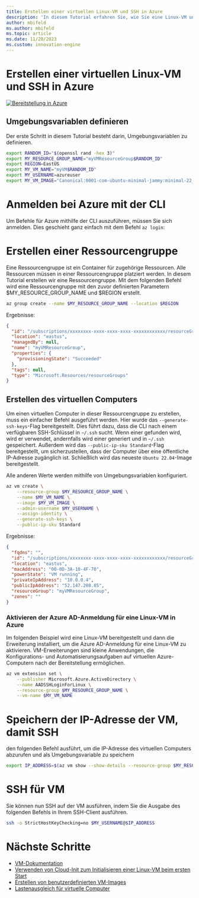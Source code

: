 ```yaml
---
title: Erstellen einer virtuellen Linux-VM und SSH in Azure
description: 'In diesem Tutorial erfahren Sie, wie Sie eine Linux-VM und SSH in Azure erstellen.'
author: mbifeld
ms.author: mbifeld
ms.topic: article
ms.date: 11/28/2023
ms.custom: innovation-engine
---
```


# Erstellen einer virtuellen Linux-VM und SSH in Azure

[![Bereitstellung in Azure](https://aka.ms/deploytoazurebutton)](https://go.microsoft.com/fwlink/?linkid=2262692)


## Umgebungsvariablen definieren

Der erste Schritt in diesem Tutorial besteht darin, Umgebungsvariablen zu definieren.

```bash
export RANDOM_ID="$(openssl rand -hex 3)"
export MY_RESOURCE_GROUP_NAME="myVMResourceGroup$RANDOM_ID"
export REGION=EastUS
export MY_VM_NAME="myVM$RANDOM_ID"
export MY_USERNAME=azureuser
export MY_VM_IMAGE="Canonical:0001-com-ubuntu-minimal-jammy:minimal-22_04-lts-gen2:latest"
```

# Anmelden bei Azure mit der CLI

Um Befehle für Azure mithilfe der CLI auszuführen, müssen Sie sich anmelden. Dies geschieht ganz einfach mit dem Befehl `az login`:

# Erstellen einer Ressourcengruppe

Eine Ressourcengruppe ist ein Container für zugehörige Ressourcen. Alle Ressourcen müssen in einer Ressourcengruppe platziert werden. In diesem Tutorial erstellen wir eine Ressourcengruppe. Mit dem folgenden Befehl wird eine Ressourcengruppe mit den zuvor definierten Parametern $MY_RESOURCE_GROUP_NAME und $REGION erstellt.

```bash
az group create --name $MY_RESOURCE_GROUP_NAME --location $REGION
```

Ergebnisse:

<!-- expected_similarity=0.3 -->
```json   
{
  "id": "/subscriptions/xxxxxxxx-xxxx-xxxx-xxxx-xxxxxxxxxxxx/resourceGroups/myVMResourceGroup",
  "location": "eastus",
  "managedBy": null,
  "name": "myVMResourceGroup",
  "properties": {
    "provisioningState": "Succeeded"
  },
  "tags": null,
  "type": "Microsoft.Resources/resourceGroups"
}
```

## Erstellen des virtuellen Computers

Um einen virtuellen Computer in dieser Ressourcengruppe zu erstellen, muss ein einfacher Befehl ausgeführt werden. Hier wurde das `--generate-ssh-keys`-Flag bereitgestellt. Dies führt dazu, dass die CLI nach einem verfügbaren SSH-Schlüssel in `~/.ssh` sucht. Wenn einer gefunden wird, wird er verwendet, andernfalls wird einer generiert und in `~/.ssh` gespeichert. Außerdem wird das `--public-ip-sku Standard`-Flag bereitgestellt, um sicherzustellen, dass der Computer über eine öffentliche IP-Adresse zugänglich ist. Schließlich wird das neueste `Ubuntu 22.04`-Image bereitgestellt. 

Alle anderen Werte werden mithilfe von Umgebungsvariablen konfiguriert.

```bash
az vm create \
    --resource-group $MY_RESOURCE_GROUP_NAME \
    --name $MY_VM_NAME \
    --image $MY_VM_IMAGE \
    --admin-username $MY_USERNAME \
    --assign-identity \
    --generate-ssh-keys \
    --public-ip-sku Standard
```

Ergebnisse:

<!-- expected_similarity=0.3 -->
```json
{
  "fqdns": "",
  "id": "/subscriptions/xxxxxxxx-xxxx-xxxx-xxxx-xxxxxxxxxxxx/resourceGroups/myVMResourceGroup/providers/Microsoft.Compute/virtualMachines/myVM",
  "location": "eastus",
  "macAddress": "00-0D-3A-10-4F-70",
  "powerState": "VM running",
  "privateIpAddress": "10.0.0.4",
  "publicIpAddress": "52.147.208.85",
  "resourceGroup": "myVMResourceGroup",
  "zones": ""
}
```

### Aktivieren der Azure AD-Anmeldung für eine Linux-VM in Azure

Im folgenden Beispiel wird eine Linux-VM bereitgestellt und dann die Erweiterung installiert, um die Azure AD-Anmeldung für eine Linux-VM zu aktivieren. VM-Erweiterungen sind kleine Anwendungen, die Konfigurations- und Automatisierungsaufgaben auf virtuellen Azure-Computern nach der Bereitstellung ermöglichen.

```bash
az vm extension set \
    --publisher Microsoft.Azure.ActiveDirectory \
    --name AADSSHLoginForLinux \
    --resource-group $MY_RESOURCE_GROUP_NAME \
    --vm-name $MY_VM_NAME
```

# Speichern der IP-Adresse der VM, damit SSH
den folgenden Befehl ausführt, um die IP-Adresse des virtuellen Computers abzurufen und als Umgebungsvariable zu speichern

```bash
export IP_ADDRESS=$(az vm show --show-details --resource-group $MY_RESOURCE_GROUP_NAME --name $MY_VM_NAME --query publicIps --output tsv)
```

# SSH für VM

<!--## Export the SSH configuration for use with SSH clients that support OpenSSH & SSH into the VM.
Login to Azure Linux VMs with Azure AD supports exporting the OpenSSH certificate and configuration. That means you can use any SSH clients that support OpenSSH-based certificates to sign in through Azure AD. The following example exports the configuration for all IP addresses assigned to the VM:-->

<!--
```bash
yes | az ssh config --file ~/.ssh/config --name $MY_VM_NAME --resource-group $MY_RESOURCE_GROUP_NAME
```
-->

Sie können nun SSH auf der VM ausführen, indem Sie die Ausgabe des folgenden Befehls in Ihrem SSH-Client ausführen.

```bash
ssh -o StrictHostKeyChecking=no $MY_USERNAME@$IP_ADDRESS
```

# Nächste Schritte

* [VM-Dokumentation](https://learn.microsoft.com/azure/virtual-machines/)
* [Verwenden von Cloud-Init zum Initialisieren einer Linux-VM beim ersten Start](https://learn.microsoft.com/azure/virtual-machines/linux/tutorial-automate-vm-deployment)
* [Erstellen von benutzerdefinierten VM-Images](https://learn.microsoft.com/azure/virtual-machines/linux/tutorial-custom-images)
* [Lastenausgleich für virtuelle Computer](https://learn.microsoft.com/azure/load-balancer/quickstart-load-balancer-standard-public-cli)
